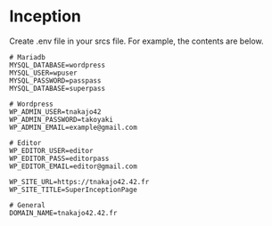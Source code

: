 # Inception

Create .env file in your srcs file.
For example, the contents are below.

```.env
# Mariadb
MYSQL_DATABASE=wordpress
MYSQL_USER=wpuser
MYSQL_PASSWORD=passpass
MYSQL_DATABASE=superpass

# Wordpress
WP_ADMIN_USER=tnakajo42
WP_ADMIN_PASSWORD=takoyaki
WP_ADMIN_EMAIL=example@gmail.com

# Editor
WP_EDITOR_USER=editor
WP_EDITOR_PASS=editorpass
WP_EDITOR_EMAIL=editor@gmail.com

WP_SITE_URL=https://tnakajo42.42.fr
WP_SITE_TITLE=SuperInceptionPage

# General
DOMAIN_NAME=tnakajo42.42.fr
```